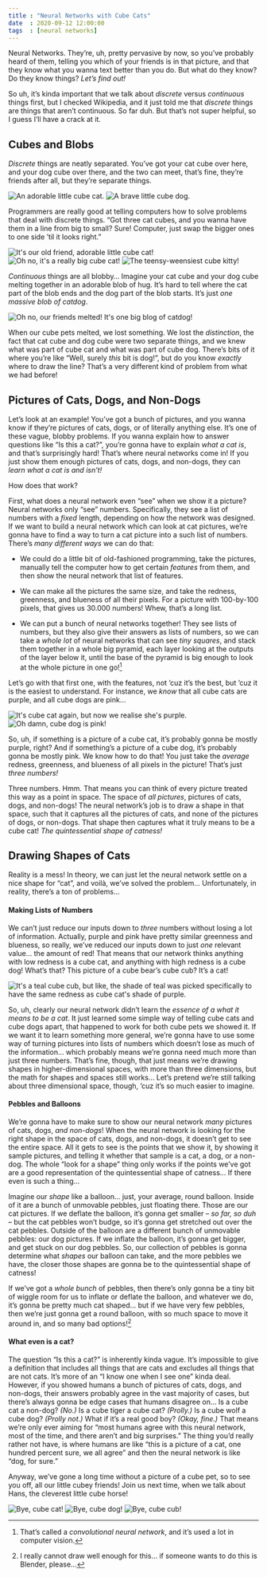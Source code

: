 ```yaml
---
title : "Neural Networks with Cube Cats"
date  : 2020-09-12 12:00:00
tags  : [neural networks]
---
```


Neural Networks. They’re, uh, pretty pervasive by now, so you’ve probably heard of them, telling you which of your friends is in that picture, and that they know what you wanna text better than you do. But what do they know? Do they know things? *Let’s find out!*

<!--more-->

So uh, it’s kinda important that we talk about *discrete* versus *continuous* things first, but I checked Wikipedia, and it just told me that *discrete* things are things that aren’t continuous. So far duh. But that’s not super helpful, so I guess I’ll have a crack at it.

## Cubes and Blobs

*Discrete* things are neatly separated. You’ve got your cat cube over here, and your dog cube over there, and the two can meet, that’s fine, they’re friends after all, but they’re separate things.

<div class="cube-pets">
<img src="/assets/images/cube-cat.png"
     alt="An adorable little cube cat."/>
<img src="/assets/images/cube-dog.png"
     alt="A brave little cube dog."/>
</div>

Programmers are really good at telling computers how to solve problems that deal with discrete things. “Got three cat cubes, and you wanna have them in a line from big to small? Sure! Computer, just swap the bigger ones to one side ’til it looks right.”

<div class="cube-pets">
<img class="smol"
     src="/assets/images/cube-cat.png"
     alt="It's our old friend, adorable little cube cat!"/>
<img class="flip"
     src="/assets/images/cube-cat.png"
     alt="Oh no, it's a really big cube cat!"/>
<img class="flip huge"
     src="/assets/images/cube-cat.png"
     alt="The teensy-weensiest cube kitty!"/>
</div>

*Continuous* things are all blobby… Imagine your cat cube and your dog cube melting together in an adorable blob of hug. It’s hard to tell where the cat part of the blob ends and the dog part of the blob starts. It’s just *one massive blob of catdog*.

<div class="cube-pets">
<img class="huge"
     src="/assets/images/blob-of-catdog.png"
     alt="Oh no, our friends melted! It's one big blog of catdog!"/>
</div>

When our cube pets melted, we lost something. We lost the *distinction*, the fact that cat cube and dog cube were two separate things, and we knew what was part of cube cat and what was part of cube dog. There’s bits of it where you’re like “Well, surely *this* bit is dog!”, but do you know *exactly* where to draw the line? That’s a very different kind of problem from what we had before!



## Pictures of Cats, Dogs, and Non-Dogs

Let’s look at an example! You’ve got a bunch of pictures, and you wanna know if they’re pictures of cats, dogs, or of literally anything else. It’s one of these vague, blobby problems. If you wanna explain how to answer questions like “Is this a cat?”, you’re gonna have to explain *what a cat is*, and that’s surprisingly hard! That’s where neural networks come in! If you just show them enough pictures of cats, dogs, and non-dogs, they can *learn what a cat is and isn’t!*

How does that work?

First, what does a neural network even “see” when we show it a picture? Neural networks only “see” numbers. Specifically, they see a list of numbers with a *fixed* length, depending on how the network was designed. If we want to build a neural network which can look at cat pictures, we’re gonna have to find a way to turn a cat picture into a such list of numbers. There’s *many different ways* we can do that:

- We could do a little bit of old-fashioned programming, take the pictures, manually tell the computer how to get certain *features* from them, and then show the neural network that list of features.

- We can make all the pictures the same size, and take the redness, greenness, and blueness of all their pixels. For a picture with 100-by-100 pixels, that gives us 30.000 numbers! Whew, that’s a long list.

- We can put a bunch of neural networks together! They see lists of numbers, but they also give their answers as lists of numbers, so we can take a *whole lot* of neural networks that can see *tiny squares*, and stack them together in a whole big pyramid, each layer looking at the outputs of the layer below it, until the base of the pyramid is big enough to look at the whole picture in one go\![^cnn]

Let’s go with that first one, with the features, not ’cuz it’s the best, but ’cuz it is the easiest to understand. For instance, we *know* that all cube cats are purple, and all cube dogs are pink…

<div class="cube-pets">
<img src="/assets/images/cube-cat.png"
     alt="It's cube cat again, but now we realise she's purple."/>
<img src="/assets/images/cube-dog.png"
     alt="Oh damn, cube dog is pink!"/>
</div>

So, uh, if something is a picture of a cube cat, it’s probably gonna be mostly purple, right? And if something’s a picture of a cube dog, it’s probably gonna be mostly pink. We know how to do that! You just take the *average* redness, greenness, and blueness of all pixels in the picture! That’s just *three numbers!*

Three numbers. Hmm. That means you can think of every picture treated this way as a point in space. The space of *all pictures*, pictures of cats, dogs, and non-dogs! The neural network’s job is to draw a shape in that space, such that it captures all the pictures of cats, and none of the pictures of dogs, or non-dogs. That shape then captures what it truly means to be a cube cat! *The quintessential shape of catness!*


## Drawing Shapes of Cats

Reality is a mess! In theory, we can just let the neural network settle on a nice shape for “cat”, and voilà, we’ve solved the problem… Unfortunately, in reality, there’s a ton of problems…


#### Making Lists of Numbers

We can’t just reduce our inputs down to *three* numbers without losing a lot of information. Actually, purple and pink have pretty similar greenness and blueness, so really, we’ve reduced our inputs down to just *one* relevant value… the amount of red! That means that our network thinks anything with low redness is a cube cat, and anything with high redness is a cube dog! What’s that? This picture of a cube bear’s cube cub? It’s a cat!

<div class="cube-pets">
<img src="/assets/images/cube-cub.png"
     alt="It's a teal cube cub, but like, the shade of teal was picked specifically to have the same redness as cube cat's shade of purple."/>
</div>

So, uh, clearly our neural network didn’t learn the *essence of a what it means to be a cat*. It just learned some simple way of telling cube cats and cube dogs apart, that happened to work for both cube pets we showed it. If we want it to learn something more general, we’re gonna have to use some way of turning pictures into lists of numbers which doesn’t lose as much of the information… which probably means we’re gonna need much more than just three numbers. That’s fine, though, that just means we’re drawing shapes in higher-dimensional spaces, with more than three dimensions, but the math for shapes and spaces still works… Let’s pretend we’re still talking about three dimensional space, though, ’cuz it’s so much easier to imagine.


#### Pebbles and Balloons

We’re gonna have to make sure to show our neural network *many* pictures of cats, dogs, *and non-dogs*! When the neural network is looking for the right shape in the space of cats, dogs, and non-dogs, it doesn’t get to see the entire space. All it gets to see is the points that we show it, by showing it sample pictures, and telling it whether that sample is a cat, a dog, or a non-dog. The whole “look for a shape” thing only works if the points we’ve got are a good representation of the quintessential shape of catness… If there even is such a thing…

Imagine our *shape* like a balloon… just, your average, round balloon. Inside of it are a bunch of unmovable pebbles, just floating there. Those are our cat pictures. If we deflate the balloon, it’s gonna get smaller – *so far, so duh* – but the cat pebbles won’t budge, so it’s gonna get stretched out over the cat pebbles. Outside of the balloon are a different bunch of unmovable pebbles: our dog pictures. If we inflate the balloon, it’s gonna get bigger, and get stuck on our dog pebbles. So, our collection of pebbles is gonna determine what *shapes* our balloon can take, and the more pebbles we have, the closer those shapes are gonna be to the quintessential shape of catness!

If we’ve got a *whole bunch* of pebbles, then there’s only gonna be a tiny bit of wiggle room for us to inflate or deflate the balloon, and whatever we do, it’s gonna be pretty much cat shaped… but if we have very few pebbles, then we’re just gonna get a round balloon, with so much space to move it around in, and so many bad options\![^blender]

#### What even is a cat?

The question “Is this a cat?” is inherently kinda vague. It’s impossible to give a definition that includes all things that are cats and excludes all things that are not cats. It’s more of an “I know one when I see one” kinda deal. However, if you showed humans a bunch of pictures of cats, dogs, and non-dogs, their answers probably agree in the vast majority of cases, but there’s always gonna be edge cases that humans disagree on… Is a cube cat a non-dog? *(No.)* Is a cube tiger a cube cat? *(Prolly.)* Is a cube wolf a cube dog? *(Prolly not.)* What if it’s a real good boy? *(Okay, fine.)* That means we’re only ever aiming for “most humans agree with this neural network, most of the time, and there aren’t and big surprises.” The thing you’d really rather not have, is where humans are like “this is a picture of a cat, one hundred percent sure, we all agree” and then the neural network is like “dog, for sure.”

Anyway, we’ve gone a long time without a picture of a cube pet, so to see you off, all our little cubey friends! Join us next time, when we talk about Hans, the cleverest little cube horse!

<div class="cube-pets">
<img src="/assets/images/cube-cat.png"
     alt="Bye, cube cat!"/>
<img class="flip"
     src="/assets/images/cube-dog.png"
     alt="Bye, cube dog!"/>
<img src="/assets/images/cube-cub.png"
     alt="Bye, cube cub!"/>
</div>

[^cnn]: That’s called a *convolutional neural network*, and it’s used a lot in computer vision.
[^blender]: I really cannot draw well enough for this… if someone wants to do this is Blender, please…
